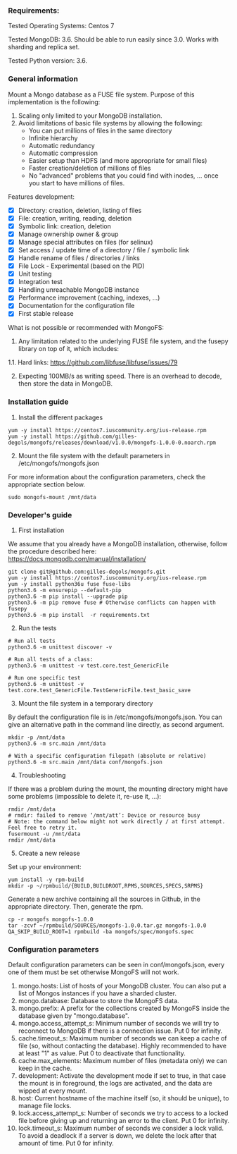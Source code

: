 ### Requirements:
Tested Operating Systems: Centos 7 

Tested MongoDB: 3.6. Should be able to run easily since 3.0. Works with sharding and replica set.

Tested Python version: 3.6.

### General information
Mount a Mongo database as a FUSE file system. Purpose of this implementation is the following:
1. Scaling only limited to your MongoDB installation.
2. Avoid limitations of basic file systems by allowing the following: 
   - You can put millions of files in the same directory
   - Infinite hierarchy
   - Automatic redundancy 
   - Automatic compression
   - Easier setup than HDFS (and more appropriate for small files)
   - Faster creation/deletion of millions of files 
   - No "advanced" problems that you could find with inodes, ... once you start to have millions of files.

Features development:
- [x] Directory: creation, deletion, listing of files
- [x] File: creation, writing, reading, deletion
- [x] Symbolic link: creation, deletion
- [x] Manage ownership owner & group
- [x] Manage special attributes on files (for selinux)
- [x] Set access / update time of a directory / file / symbolic link
- [x] Handle rename of files / directories / links
- [x] File Lock - Experimental (based on the PID)
- [x] Unit testing
- [x] Integration test
- [x] Handling unreachable MongoDB instance
- [x] Performance improvement (caching, indexes, ...)
- [x] Documentation for the configuration file
- [x] First stable release

What is not possible or recommended with MongoFS:

1. Any limitation related to the underlying FUSE file system, and the fusepy library on top of it, which includes:

  1.1. Hard links: https://github.com/libfuse/libfuse/issues/79

2. Expecting 100MB/s as writing speed. There is an overhead to decode, then store the data in MongoDB.

### Installation guide

1. Install the different packages
```
yum -y install https://centos7.iuscommunity.org/ius-release.rpm
yum -y install https://github.com/gilles-degols/mongofs/releases/download/v1.0.0/mongofs-1.0.0-0.noarch.rpm
```

2. Mount the file system with the default parameters in /etc/mongofs/mongofs.json

For more information about the configuration parameters, check the appropriate section below.
```
sudo mongofs-mount /mnt/data
```


### Developer's guide

1. First installation

We assume that you already have a MongoDB installation, otherwise, follow the procedure described here: https://docs.mongodb.com/manual/installation/
```
git clone git@github.com:gilles-degols/mongofs.git
yum -y install https://centos7.iuscommunity.org/ius-release.rpm
yum -y install python36u fuse fuse-libs
python3.6 -m ensurepip --default-pip
python3.6 -m pip install --upgrade pip
python3.6 -m pip remove fuse # Otherwise conflicts can happen with fusepy
python3.6 -m pip install  -r requirements.txt
```

2. Run the tests

```
# Run all tests
python3.6 -m unittest discover -v

# Run all tests of a class:
python3.6 -m unittest -v test.core.test_GenericFile

# Run one specific test
python3.6 -m unittest -v test.core.test_GenericFile.TestGenericFile.test_basic_save
```

3. Mount the file system in a temporary directory

By default the configuration file is in /etc/mongofs/mongofs.json. You can give an alternative path in the command line
directly, as second argument.
```
mkdir -p /mnt/data
python3.6 -m src.main /mnt/data

# With a specific configuration filepath (absolute or relative)
python3.6 -m src.main /mnt/data conf/mongofs.json
```

4. Troubleshooting

If there was a problem during the mount, the mounting directory might have some problems (impossible to delete it, re-use it, ...):
```
rmdir /mnt/data
# rmdir: failed to remove ‘/mnt/att’: Device or resource busy
# Note: the command below might not work directly / at first attempt. Feel free to retry it.
fusermount -u /mnt/data
rmdir /mnt/data
```

5. Create a new release

Set up your environment:
```
yum install -y rpm-build
mkdir -p ~/rpmbuild/{BUILD,BUILDROOT,RPMS,SOURCES,SPECS,SRPMS}
```

Generate a new archive containing all the sources in Github, in the appropriate directory. Then, generate the rpm.
```
cp -r mongofs mongofs-1.0.0
tar -zcvf ~/rpmbuild/SOURCES/mongofs-1.0.0.tar.gz mongofs-1.0.0
QA_SKIP_BUILD_ROOT=1 rpmbuild -ba mongofs/spec/mongofs.spec
```

### Configuration parameters

Default configuration parameters can be seen in conf/mongofs.json, every one of them must be set otherwise MongoFS will not work.

1. mongo.hosts: List of hosts of your MongoDB cluster. You can also put a list of Mongos instances if you have a sharded cluster.
2. mongo.database: Database to store the MongoFS data.
3. mongo.prefix: A prefix for the collections created by MongoFS inside the database given by "mongo.database".
4. mongo.access_attempt_s: Minimum number of seconds we will try to reconnect to MongoDB if there is a connection issue. Put 0 for infinity.
5. cache.timeout_s: Maximum number of seconds we can keep a cache of file (so, without contacting the database). Highly recommended to have at least "1" as value. Put 0 to deactivate that functionality.
6. cache.max_elements: Maximum number of files (metadata only) we can keep in the cache.
7. development: Activate the development mode if set to true, in that case the mount is in foreground, the logs are activated, and the data are wipped at every mount.
8. host: Current hostname of the machine itself (so, it should be unique), to manage file locks.
9. lock.access_attempt_s: Number of seconds we try to access to a locked file before giving up and returning an error to the client. Put 0 for infinity.
10. lock.timeout_s: Maximum number of seconds we consider a lock valid. To avoid a deadlock if a server is down, we delete the lock after that amount of time. Put 0 for infinity.


